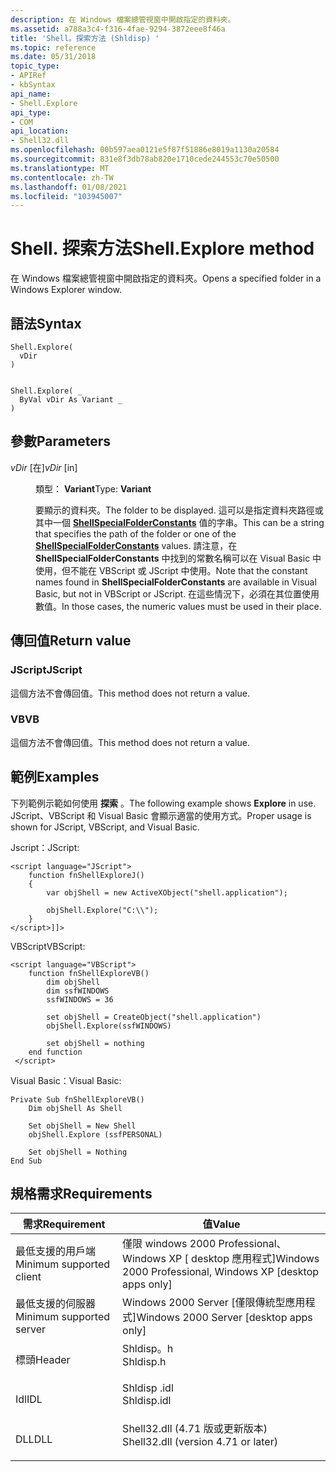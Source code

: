 ```yaml
---
description: 在 Windows 檔案總管視窗中開啟指定的資料夾。
ms.assetid: a788a3c4-f316-4fae-9294-3872eee8f46a
title: 'Shell。探索方法 (Shldisp) '
ms.topic: reference
ms.date: 05/31/2018
topic_type:
- APIRef
- kbSyntax
api_name:
- Shell.Explore
api_type:
- COM
api_location:
- Shell32.dll
ms.openlocfilehash: 00b597aea0121e5f87f51886e8019a1130a20584
ms.sourcegitcommit: 831e8f3db78ab820e1710cede244553c70e50500
ms.translationtype: MT
ms.contentlocale: zh-TW
ms.lasthandoff: 01/08/2021
ms.locfileid: "103945007"
---
```

# <a name="shellexplore-method"></a><span data-ttu-id="242eb-103">Shell. 探索方法</span><span class="sxs-lookup"><span data-stu-id="242eb-103">Shell.Explore method</span></span>

<span data-ttu-id="242eb-104">在 Windows 檔案總管視窗中開啟指定的資料夾。</span><span class="sxs-lookup"><span data-stu-id="242eb-104">Opens a specified folder in a Windows Explorer window.</span></span>

## <a name="syntax"></a><span data-ttu-id="242eb-105">語法</span><span class="sxs-lookup"><span data-stu-id="242eb-105">Syntax</span></span>


```JScript
Shell.Explore(
  vDir
)
```


```VB

Shell.Explore( _
  ByVal vDir As Variant _
)
```





## <a name="parameters"></a><span data-ttu-id="242eb-106">參數</span><span class="sxs-lookup"><span data-stu-id="242eb-106">Parameters</span></span>

<dl> <dt>

<span data-ttu-id="242eb-107">*vDir* \[在\]</span><span class="sxs-lookup"><span data-stu-id="242eb-107">*vDir* \[in\]</span></span>
</dt> <dd>

<span data-ttu-id="242eb-108">類型： **Variant**</span><span class="sxs-lookup"><span data-stu-id="242eb-108">Type: **Variant**</span></span>

<span data-ttu-id="242eb-109">要顯示的資料夾。</span><span class="sxs-lookup"><span data-stu-id="242eb-109">The folder to be displayed.</span></span> <span data-ttu-id="242eb-110">這可以是指定資料夾路徑或其中一個 [**ShellSpecialFolderConstants**](/windows/desktop/api/Shldisp/ne-shldisp-shellspecialfolderconstants) 值的字串。</span><span class="sxs-lookup"><span data-stu-id="242eb-110">This can be a string that specifies the path of the folder or one of the [**ShellSpecialFolderConstants**](/windows/desktop/api/Shldisp/ne-shldisp-shellspecialfolderconstants) values.</span></span> <span data-ttu-id="242eb-111">請注意，在 **ShellSpecialFolderConstants** 中找到的常數名稱可以在 Visual Basic 中使用，但不能在 VBScript 或 JScript 中使用。</span><span class="sxs-lookup"><span data-stu-id="242eb-111">Note that the constant names found in **ShellSpecialFolderConstants** are available in Visual Basic, but not in VBScript or JScript.</span></span> <span data-ttu-id="242eb-112">在這些情況下，必須在其位置使用數值。</span><span class="sxs-lookup"><span data-stu-id="242eb-112">In those cases, the numeric values must be used in their place.</span></span>

</dd> </dl>

## <a name="return-value"></a><span data-ttu-id="242eb-113">傳回值</span><span class="sxs-lookup"><span data-stu-id="242eb-113">Return value</span></span>

### <a name="jscript"></a><span data-ttu-id="242eb-114">JScript</span><span class="sxs-lookup"><span data-stu-id="242eb-114">JScript</span></span>

<span data-ttu-id="242eb-115">這個方法不會傳回值。</span><span class="sxs-lookup"><span data-stu-id="242eb-115">This method does not return a value.</span></span>

### <a name="vb"></a><span data-ttu-id="242eb-116">VB</span><span class="sxs-lookup"><span data-stu-id="242eb-116">VB</span></span>

<span data-ttu-id="242eb-117">這個方法不會傳回值。</span><span class="sxs-lookup"><span data-stu-id="242eb-117">This method does not return a value.</span></span>

## <a name="examples"></a><span data-ttu-id="242eb-118">範例</span><span class="sxs-lookup"><span data-stu-id="242eb-118">Examples</span></span>

<span data-ttu-id="242eb-119">下列範例示範如何使用 **探索** 。</span><span class="sxs-lookup"><span data-stu-id="242eb-119">The following example shows **Explore** in use.</span></span> <span data-ttu-id="242eb-120">JScript、VBScript 和 Visual Basic 會顯示適當的使用方式。</span><span class="sxs-lookup"><span data-stu-id="242eb-120">Proper usage is shown for JScript, VBScript, and Visual Basic.</span></span>

<span data-ttu-id="242eb-121">Jscript：</span><span class="sxs-lookup"><span data-stu-id="242eb-121">JScript:</span></span>


```JScript
<script language="JScript">
    function fnShellExploreJ()
    {
        var objShell = new ActiveXObject("shell.application");
        
        objShell.Explore("C:\\");
    }
</script>]]>
```



<span data-ttu-id="242eb-122">VBScript</span><span class="sxs-lookup"><span data-stu-id="242eb-122">VBScript:</span></span>


```VB
<script language="VBScript">
    function fnShellExploreVB()
        dim objShell
        dim ssfWINDOWS
        ssfWINDOWS = 36

        set objShell = CreateObject("shell.application")
        objShell.Explore(ssfWINDOWS)

        set objShell = nothing
    end function
 </script>
```



<span data-ttu-id="242eb-123">Visual Basic：</span><span class="sxs-lookup"><span data-stu-id="242eb-123">Visual Basic:</span></span>


```VB
Private Sub fnShellExploreVB()
    Dim objShell As Shell

    Set objShell = New Shell
    objShell.Explore (ssfPERSONAL)

    Set objShell = Nothing
End Sub
```



## <a name="requirements"></a><span data-ttu-id="242eb-124">規格需求</span><span class="sxs-lookup"><span data-stu-id="242eb-124">Requirements</span></span>



| <span data-ttu-id="242eb-125">需求</span><span class="sxs-lookup"><span data-stu-id="242eb-125">Requirement</span></span> | <span data-ttu-id="242eb-126">值</span><span class="sxs-lookup"><span data-stu-id="242eb-126">Value</span></span> |
|-------------------------------------|----------------------------------------------------------------------------------------------------------------|
| <span data-ttu-id="242eb-127">最低支援的用戶端</span><span class="sxs-lookup"><span data-stu-id="242eb-127">Minimum supported client</span></span><br/> | <span data-ttu-id="242eb-128">僅限 windows 2000 Professional、Windows XP \[ desktop 應用程式\]</span><span class="sxs-lookup"><span data-stu-id="242eb-128">Windows 2000 Professional, Windows XP \[desktop apps only\]</span></span><br/>                                         |
| <span data-ttu-id="242eb-129">最低支援的伺服器</span><span class="sxs-lookup"><span data-stu-id="242eb-129">Minimum supported server</span></span><br/> | <span data-ttu-id="242eb-130">Windows 2000 Server \[僅限傳統型應用程式\]</span><span class="sxs-lookup"><span data-stu-id="242eb-130">Windows 2000 Server \[desktop apps only\]</span></span><br/>                                                           |
| <span data-ttu-id="242eb-131">標頭</span><span class="sxs-lookup"><span data-stu-id="242eb-131">Header</span></span><br/>                   | <dl> <span data-ttu-id="242eb-132"><dt>Shldisp。h</dt></span><span class="sxs-lookup"><span data-stu-id="242eb-132"><dt>Shldisp.h</dt></span></span> </dl>                           |
| <span data-ttu-id="242eb-133">Idl</span><span class="sxs-lookup"><span data-stu-id="242eb-133">IDL</span></span><br/>                      | <dl> <span data-ttu-id="242eb-134"><dt>Shldisp .idl</dt></span><span class="sxs-lookup"><span data-stu-id="242eb-134"><dt>Shldisp.idl</dt></span></span> </dl>                         |
| <span data-ttu-id="242eb-135">DLL</span><span class="sxs-lookup"><span data-stu-id="242eb-135">DLL</span></span><br/>                      | <dl> <span data-ttu-id="242eb-136"><dt>Shell32.dll (4.71 版或更新版本) </dt></span><span class="sxs-lookup"><span data-stu-id="242eb-136"><dt>Shell32.dll (version 4.71 or later)</dt></span></span> </dl> |



 

 




